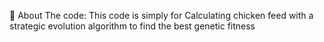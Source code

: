 💫 About The code:
This code is simply for Calculating chicken feed with a strategic evolution algorithm to find the best genetic fitness
